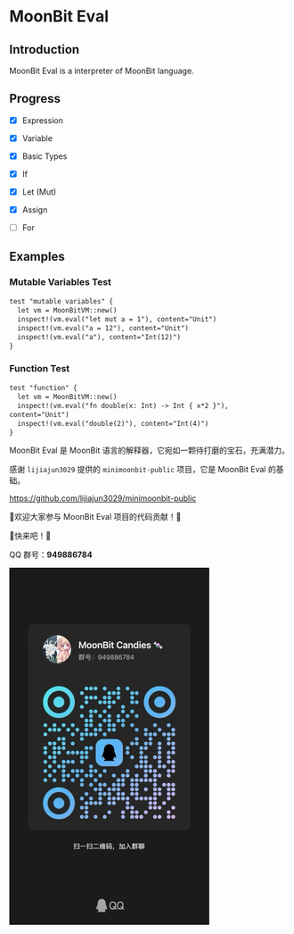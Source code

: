 # MoonBit Eval

## Introduction
MoonBit Eval is a interpreter of MoonBit language.


## Progress
- [x] Expression
- [x] Variable
- [x] Basic Types
- [x] If
- [x] Let (Mut)
- [x] Assign
- [ ] For


## Examples

### Mutable Variables Test
```moonbit
test "mutable variables" {
  let vm = MoonBitVM::new()
  inspect!(vm.eval("let mut a = 1"), content="Unit")
  inspect!(vm.eval("a = 12"), content="Unit")
  inspect!(vm.eval("a"), content="Int(12)")
}
```

### Function Test
```moonbit
test "function" {
  let vm = MoonBitVM::new()
  inspect!(vm.eval("fn double(x: Int) -> Int { x*2 }"), content="Unit")
  inspect!(vm.eval("double(2)"), content="Int(4)")
}
```



MoonBit Eval 是 MoonBit 语言的解释器，它宛如一颗待打磨的宝石，充满潜力。

感谢 `lijiajun3029` 提供的 `minimoonbit-public` 项目，它是 MoonBit Eval 的基础。

https://github.com/lijiajun3029/minimoonbit-public


🎉欢迎大家参与 MoonBit Eval 项目的代码贡献！🎉


🙌快来吧！🙌

QQ 群号：**949886784**

![QQ群](qrcode.jpg)